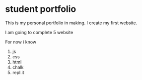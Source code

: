 # student portfolio
This is my personal portfolio in making. I create my first website.

I am going to complete 5 website

For now i know 

1. js
1. css
1. html
1. chalk
1. repl.it
